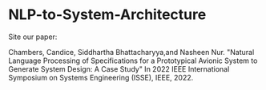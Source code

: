 # NLP-to-System-Architecture
Site our paper:

Chambers, Candice, Siddhartha Bhattacharyya,and Nasheen Nur. "Natural Language Processing of Specifications for a Prototypical Avionic System to Generate System Design: A Case Study" In 2022 IEEE International Symposium on Systems Engineering (ISSE), IEEE, 2022.
